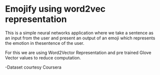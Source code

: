 # Emojify using word2vec representation
 
This is a simple neural networks application where we take a sentence as an input from the user and present an output of an emoji which represents the emotion in thesentence of the user.

For this we are using Word2Vector Representation and pre trained Glove Vector values to reduce computation.

-Dataset courtesy Coursera
